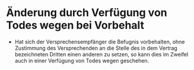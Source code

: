 # Änderung durch Verfügung von Todes wegen bei Vorbehalt

- Hat sich der Versprechensempfänger die Befugnis vorbehalten, ohne Zustimmung des Versprechenden an die Stelle des in dem Vertrag bezeichneten Dritten einen anderen zu setzen, so kann dies im Zweifel auch in einer Verfügung von Todes wegen geschehen.

